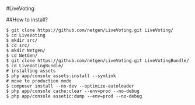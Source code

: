 #LiveVoting

##How to install?

    $ git clone https://github.com/netgen/LiveVoting.git LiveVoting/
    $ cd LiveVoting
    $ mkdir src/
    $ cd src/
    $ mkdir Netgen/
    $ cd NetGen/
    $ git clone https://github.com/netgen/LiveVoting.git LiveVotingBundle/
    $ cd LiveVotingBundle/
    # installing assets
    $ php app/console assets:install --symlink
    # move to production mode
    $ composer install --no-dev --optimize-autoloader
    $ php app/console cache:clear --env=prod --no-debug
    $ php app/console assetic:dump --env=prod --no-debug
